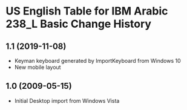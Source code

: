 US English Table for IBM Arabic 238_L Basic Change History
====================

1.1 (2019-11-08)
----------------
* Keyman keyboard generated by ImportKeyboard from Windows 10 
* New mobile layout

1.0 (2009-05-15)
----------------------
* Initial Desktop import from Windows Vista

